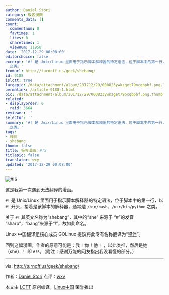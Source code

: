 ```yaml
---
author: Daniel Stori
category: 极客漫画
comments_data: []
count:
  commentnum: 0
  favtimes: 1
  likes: 0
  sharetimes: 1
  viewnum: 11958
date: '2017-12-29 00:08:00'
editorchoice: false
excerpt: '#! 是 Unix/Linux 里面用于指示脚本解释器的特定语法，位于脚本中的第一行，以 #! 开头，接着是该脚本的解释器，通常是 /bin/bash、/usr/bin/python
  之类。'
fromurl: http://turnoff.us/geek/shebang/
id: 9188
islctt: true
largepic: /data/attachment/album/201712/29/000823ywkzget79ocqbpbf.png.large.jpg
permalink: /article-9188-1.html
pic: /data/attachment/album/201712/29/000823ywkzget79ocqbpbf.png.thumb.jpg
related:
- displayorder: 0
  raid: 3664
reviewer: ''
selector: ''
summary: '#! 是 Unix/Linux 里面用于指示脚本解释器的特定语法，位于脚本中的第一行，以 #! 开头，接着是该脚本的解释器，通常是 /bin/bash、/usr/bin/python
  之类。'
tags:
- 释伴
- shebang
thumb: false
title: 极客漫画：#!S
titlepic: false
translator: wxy
updated: '2017-12-29 00:08:00'
---
```


![#!S](/data/attachment/album/201712/29/000823ywkzget79ocqbpbf.png)


这是我第一次遇到无法翻译的漫画。


`#!` 是 Unix/Linux 里面用于指示脚本解释器的特定语法，位于脚本中的第一行，以 `#!` 开头，接着是该脚本的解释器，通常是 `/bin/bash`、`/usr/bin/python` 之类。


关于 `#!` 其英文名称为“shebang”，其中的“she” 来源于 “#”的发音 “sharp”，“bang”来源于“!”，故如此命名。


Linux 中国翻译组核心成员 GOLinux 提议将此专有名称翻译为“[释伴](/article-3664-1.html)”。


回到这幅漫画，作者的原意可能是：我！你！他！ ，以此类推，然后是她（she）！ 即 `#!S`。（附注：感谢万能的网友指出我没看懂的部分。）




---


via: <http://turnoff.us/geek/shebang/>


作者：[Daniel Stori](http://turnoff.us/about/) 点评：[wxy](https://github.com/wxy)


本文由 [LCTT](https://github.com/LCTT/TranslateProject) 原创编译，[Linux中国](https://linux.cn/) 荣誉推出
